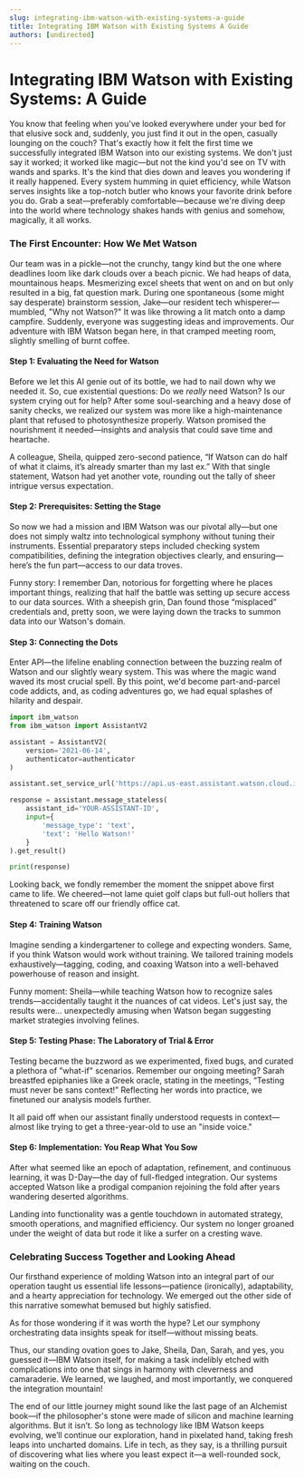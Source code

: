 ```yaml
---
slug: integrating-ibm-watson-with-existing-systems-a-guide
title: Integrating IBM Watson with Existing Systems A Guide
authors: [undirected]
---
```



# Integrating IBM Watson with Existing Systems: A Guide

You know that feeling when you've looked everywhere under your bed for that elusive sock and, suddenly, you just find it out in the open, casually lounging on the couch? That's exactly how it felt the first time we successfully integrated IBM Watson into our existing systems. We don't just say it worked; it worked like magic—but not the kind you'd see on TV with wands and sparks. It's the kind that dies down and leaves you wondering if it really happened. Every system humming in quiet efficiency, while Watson serves insights like a top-notch butler who knows your favorite drink before you do. Grab a seat—preferably comfortable—because we're diving deep into the world where technology shakes hands with genius and somehow, magically, it all works.

### The First Encounter: How We Met Watson

Our team was in a pickle—not the crunchy, tangy kind but the one where deadlines loom like dark clouds over a beach picnic. We had heaps of data, mountainous heaps. Mesmerizing excel sheets that went on and on but only resulted in a big, fat question mark. During one spontaneous (some might say desperate) brainstorm session, Jake—our resident tech whisperer—mumbled, "Why not Watson?" It was like throwing a lit match onto a damp campfire. Suddenly, everyone was suggesting ideas and improvements. Our adventure with IBM Watson began here, in that cramped meeting room, slightly smelling of burnt coffee.

#### Step 1: Evaluating the Need for Watson

Before we let this AI genie out of its bottle, we had to nail down why we needed it. So, cue existential questions: Do we *really* need Watson? Is our system crying out for help? After some soul-searching and a heavy dose of sanity checks, we realized our system was more like a high-maintenance plant that refused to photosynthesize properly. Watson promised the nourishment it needed—insights and analysis that could save time and heartache.

A colleague, Sheila, quipped zero-second patience, “If Watson can do half of what it claims, it’s already smarter than my last ex.” With that single statement, Watson had yet another vote, rounding out the tally of sheer intrigue versus expectation.

#### Step 2: Prerequisites: Setting the Stage

So now we had a mission and IBM Watson was our pivotal ally—but one does not simply waltz into technological symphony without tuning their instruments. Essential preparatory steps included checking system compatibilities, defining the integration objectives clearly, and ensuring—here’s the fun part—access to our data troves.

Funny story: I remember Dan, notorious for forgetting where he places important things, realizing that half the battle was setting up secure access to our data sources. With a sheepish grin, Dan found those “misplaced” credentials and, pretty soon, we were laying down the tracks to summon data into our Watson's domain.

#### Step 3: Connecting the Dots

Enter API—the lifeline enabling connection between the buzzing realm of Watson and our slightly weary system. This was where the magic wand waved its most crucial spell. By this point, we'd become part-and-parcel code addicts, and, as coding adventures go, we had equal splashes of hilarity and despair. 

```python
import ibm_watson
from ibm_watson import AssistantV2

assistant = AssistantV2(
    version='2021-06-14',
    authenticator=authenticator
)

assistant.set_service_url('https://api.us-east.assistant.watson.cloud.ibm.com')

response = assistant.message_stateless(
    assistant_id='YOUR-ASSISTANT-ID',
    input={
        'message_type': 'text',
        'text': 'Hello Watson!'
    }
).get_result()

print(response)
```

Looking back, we fondly remember the moment the snippet above first came to life. We cheered—not lame quiet golf claps but full-out hollers that threatened to scare off our friendly office cat.

#### Step 4: Training Watson

Imagine sending a kindergartener to college and expecting wonders. Same, if you think Watson would work without training. We tailored training models exhaustively—tagging, coding, and coaxing Watson into a well-behaved powerhouse of reason and insight. 

Funny moment: Sheila—while teaching Watson how to recognize sales trends—accidentally taught it the nuances of cat videos. Let's just say, the results were... unexpectedly amusing when Watson began suggesting market strategies involving felines. 

#### Step 5: Testing Phase: The Laboratory of Trial & Error

Testing became the buzzword as we experimented, fixed bugs, and curated a plethora of "what-if" scenarios. Remember our ongoing meeting? Sarah breastfed epiphanies like a Greek oracle, stating in the meetings, “Testing must never be sans context!” Reflecting her words into practice, we finetuned our analysis models further.

It all paid off when our assistant finally understood requests in context—almost like trying to get a three-year-old to use an "inside voice."

#### Step 6: Implementation: You Reap What You Sow

After what seemed like an epoch of adaptation, refinement, and continuous learning, it was D-Day—the day of full-fledged integration. Our systems accepted Watson like a prodigal companion rejoining the fold after years wandering deserted algorithms.

Landing into functionality was a gentle touchdown in automated strategy, smooth operations, and magnified efficiency. Our system no longer groaned under the weight of data but rode it like a surfer on a cresting wave.

### Celebrating Success Together and Looking Ahead

Our firsthand experience of molding Watson into an integral part of our operation taught us essential life lessons—patience (ironically), adaptability, and a hearty appreciation for technology. We emerged out the other side of this narrative somewhat bemused but highly satisfied.

As for those wondering if it was worth the hype? Let our symphony orchestrating data insights speak for itself—without missing beats.

Thus, our standing ovation goes to Jake, Sheila, Dan, Sarah, and yes, you guessed it—IBM Watson itself, for making a task indelibly etched with complications into one that sings in harmony with cleverness and camaraderie. We learned, we laughed, and most importantly, we conquered the integration mountain!

The end of our little journey might sound like the last page of an Alchemist book—if the philosopher's stone were made of silicon and machine learning algorithms. But it isn’t. So long as technology like IBM Watson keeps evolving, we’ll continue our exploration, hand in pixelated hand, taking fresh leaps into uncharted domains. Life in tech, as they say, is a thrilling pursuit of discovering what lies where you least expect it—a well-rounded sock, waiting on the couch.

